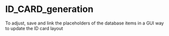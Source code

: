# ID_CARD_generation
To adjust, save and link the placeholders of the database items in a GUI way to update the ID card layout
